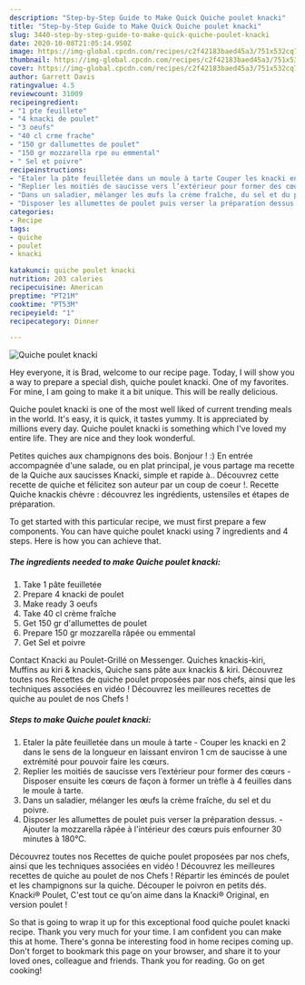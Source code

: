 ```yaml
---
description: "Step-by-Step Guide to Make Quick Quiche poulet knacki"
title: "Step-by-Step Guide to Make Quick Quiche poulet knacki"
slug: 3440-step-by-step-guide-to-make-quick-quiche-poulet-knacki
date: 2020-10-08T21:05:14.950Z
image: https://img-global.cpcdn.com/recipes/c2f42183baed45a3/751x532cq70/quiche-poulet-knacki-photo-principale-de-la-recette.jpg
thumbnail: https://img-global.cpcdn.com/recipes/c2f42183baed45a3/751x532cq70/quiche-poulet-knacki-photo-principale-de-la-recette.jpg
cover: https://img-global.cpcdn.com/recipes/c2f42183baed45a3/751x532cq70/quiche-poulet-knacki-photo-principale-de-la-recette.jpg
author: Garrett Davis
ratingvalue: 4.5
reviewcount: 31009
recipeingredient:
- "1 pte feuillete"
- "4 knacki de poulet"
- "3 oeufs"
- "40 cl crme frache"
- "150 gr dallumettes de poulet"
- "150 gr mozzarella rpe ou emmental"
- " Sel et poivre"
recipeinstructions:
- "Etaler la pâte feuilletée dans un moule à tarte Couper les knacki en 2 dans le sens de la longueur en laissant environ 1 cm de saucisse à une extrémité pour pouvoir faire les cœurs."
- "Replier les moitiés de saucisse vers l’extérieur pour former des cœurs Disposer ensuite les cœurs de façon à former un trèfle à 4 feuilles dans le moule à tarte."
- "Dans un saladier, mélanger les œufs la crème fraîche, du sel et du poivre."
- "Disposer les allumettes de poulet puis verser la préparation dessus.  Ajouter la mozzarella râpée à l&#39;intérieur des cœurs puis enfourner 30 minutes à 180°C."
categories:
- Recipe
tags:
- quiche
- poulet
- knacki

katakunci: quiche poulet knacki 
nutrition: 203 calories
recipecuisine: American
preptime: "PT21M"
cooktime: "PT53M"
recipeyield: "1"
recipecategory: Dinner

---
```



![Quiche poulet knacki](https://img-global.cpcdn.com/recipes/c2f42183baed45a3/751x532cq70/quiche-poulet-knacki-photo-principale-de-la-recette.jpg)

Hey everyone, it is Brad, welcome to our recipe page. Today, I will show you a way to prepare a special dish, quiche poulet knacki. One of my favorites. For mine, I am going to make it a bit unique. This will be really delicious.

Quiche poulet knacki is one of the most well liked of current trending meals in the world. It's easy, it is quick, it tastes yummy. It is appreciated by millions every day. Quiche poulet knacki is something which I've loved my entire life. They are nice and they look wonderful.

Petites quiches aux champignons des bois. Bonjour ! :) En entrée accompagnée d&#39;une salade, ou en plat principal, je vous partage ma recette de la Quiche aux saucisses Knacki, simple et rapide à.. Découvrez cette recette de quiche et félicitez son auteur par un coup de coeur !. Recette Quiche knackis chèvre : découvrez les ingrédients, ustensiles et étapes de préparation.


To get started with this particular recipe, we must first prepare a few components. You can have quiche poulet knacki using 7 ingredients and 4 steps. Here is how you can achieve that.

<!--inarticleads1-->

##### The ingredients needed to make Quiche poulet knacki:

1. Take 1 pâte feuilletée
1. Prepare 4 knacki de poulet
1. Make ready 3 oeufs
1. Take 40 cl crème fraîche
1. Get 150 gr d&#39;allumettes de poulet
1. Prepare 150 gr mozzarella râpée ou emmental
1. Get  Sel et poivre


Contact Knacki au Poulet-Grillé on Messenger. Quiches knackis-kiri, Muffins au kiri &amp; knackis, Quiche sans pâte aux knackis &amp; kiri. Découvrez toutes nos Recettes de quiche poulet proposées par nos chefs, ainsi que les techniques associées en vidéo ! Découvrez les meilleures recettes de quiche au poulet de nos Chefs ! 

<!--inarticleads2-->

##### Steps to make Quiche poulet knacki:

1. Etaler la pâte feuilletée dans un moule à tarte - Couper les knacki en 2 dans le sens de la longueur en laissant environ 1 cm de saucisse à une extrémité pour pouvoir faire les cœurs.
1. Replier les moitiés de saucisse vers l’extérieur pour former des cœurs - Disposer ensuite les cœurs de façon à former un trèfle à 4 feuilles dans le moule à tarte.
1. Dans un saladier, mélanger les œufs la crème fraîche, du sel et du poivre.
1. Disposer les allumettes de poulet puis verser la préparation dessus.  - Ajouter la mozzarella râpée à l&#39;intérieur des cœurs puis enfourner 30 minutes à 180°C.


Découvrez toutes nos Recettes de quiche poulet proposées par nos chefs, ainsi que les techniques associées en vidéo ! Découvrez les meilleures recettes de quiche au poulet de nos Chefs ! Répartir les émincés de poulet et les champignons sur la quiche. Découper le poivron en petits dés. Knacki® Poulet, C&#39;est tout ce qu&#39;on aime dans la Knacki® Original, en version poulet ! 

So that is going to wrap it up for this exceptional food quiche poulet knacki recipe. Thank you very much for your time. I am confident you can make this at home. There's gonna be interesting food in home recipes coming up. Don't forget to bookmark this page on your browser, and share it to your loved ones, colleague and friends. Thank you for reading. Go on get cooking!
